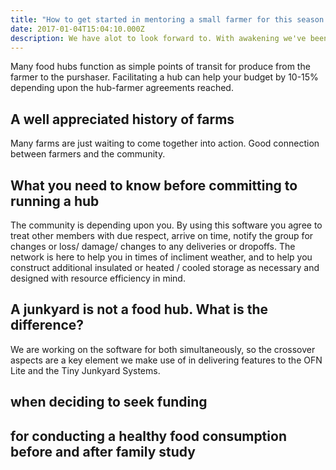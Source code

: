 ```yaml
---
title: "How to get started in mentoring a small farmer for this season: start small, grow 2 week crops, repeat"
date: 2017-01-04T15:04:10.000Z
description: We have alot to look forward to. With awakening we've been shaken into action..
---
```


Many food hubs function as simple points of transit for produce from the farmer to the purshaser. Facilitating a hub can help your budget by 10-15% depending upon the hub-farmer agreements reached.


## A well appreciated history of farms

Many farms are just waiting to come together into action. Good connection between farmers and the community.


## What you need to know before committing to running a hub

The community is depending upon you. By using this software you agree to treat other members with due respect, arrive on time, notify the group for changes or loss/ damage/ changes to any deliveries or dropoffs.  The network is here to help you in times of incliment weather, and to help you construct additional insulated or heated / cooled storage as necessary and designed with resource efficiency in mind.

## A junkyard is not a food hub. What is the difference?

We are working on the software for both simultaneously, so the crossover aspects are a key element we make use of in delivering features to the OFN Lite and the Tiny Junkyard Systems.

##  when deciding to seek funding 

## for conducting a healthy food consumption before and after family study
